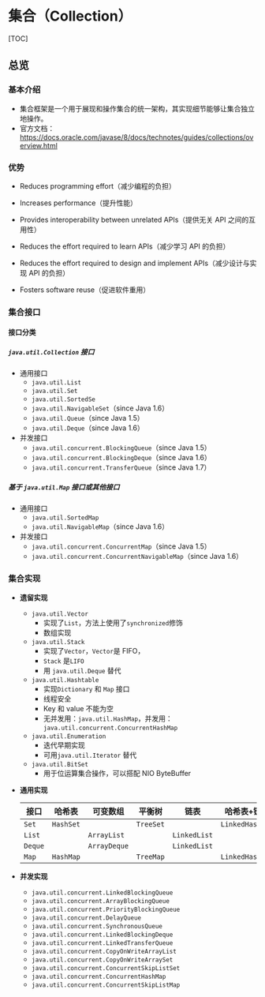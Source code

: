 # 集合（Collection）

[TOC]

##  总览

### 基本介绍

* 集合框架是⼀个⽤于展现和操作集合的统⼀架构，其实现细节能够让集合独⽴地操作。
* 官方文档：https://docs.oracle.com/javase/8/docs/technotes/guides/collections/overview.html 

### 优势

* Reduces programming effort（减少编程的负担）

* Increases performance（提升性能）

* Provides interoperability between unrelated APIs（提供⽆关 API 之间的互⽤性）

* Reduces the effort required to learn APIs（减少学习 API 的负担）

* Reduces the effort required to design and implement APIs（减少设计与实现 API 的负担）

* Fosters software reuse（促进软件重⽤）



### 集合接口

#### 接口分类

#####  `java.util.Collection` 接口

* 通用接口
   * `java.util.List `
   * `java.util.Set `
   * `java.util.SortedSe`
   * `java.util.NavigableSet`（since Java 1.6）
   * `java.util.Queue`（since Java 1.5）
   * `java.util.Deque`（since Java 1.6）
* 并发接口
  * `java.util.concurrent.BlockingQueue`（since Java 1.5）
  * `java.util.concurrent.BlockingDeque`（since Java 1.6）
  * `java.util.concurrent.TransferQueue`（since Java 1.7）

##### 基于 `java.util.Map` 接⼝或其他接⼝

* 通用接口
  * `java.util.SortedMap`
  * `java.util.NavigableMap`（since Java 1.6）
* 并发接口
  * `java.util.concurrent.ConcurrentMap`（since Java 1.5）
  * `java.util.concurrent.ConcurrentNavigableMap`（since Java 1.6）

### 集合实现

* **遗留实现**
  * `java.util.Vector`
    * 实现了`List`，方法上使用了`synchronized`修饰
    * 数组实现
  * `java.util.Stack`
    *  实现了`Vector`，`Vector`是 FIFO，
    * `Stack`  是`LIFO`
    * 用 `java.util.Deque` 替代 
  * `java.util.Hashtable`
    * 实现`Dictionary` 和 `Map` 接口
    *  线程安全
    * Key 和 value 不能为空
    * 无并发用：`java.util.HashMap`，并发用：`java.util.concurrent.ConcurrentHashMap`
  * `java.util.Enumeration `
    * 迭代早期实现
    * 可用`java.util.Iterator` 替代
  * `java.util.BitSet`
    * 用于位运算集合操作，可以搭配 NIO ByteBuffer

* **通用实现**

  | 接口    | 哈希表    | 可变数组     | 平衡树    | 链表         | 哈希表+链表     |
  | ------- | --------- | ------------ | --------- | ------------ | --------------- |
  | `Set`   | `HashSet` |              | `TreeSet` |              | `LinkedHashSet` |
  | `List`  |           | `ArrayList`  |           | `LinkedList` |                 |
  | `Deque` |           | `ArrayDeque` |           | `LinkedList` |                 |
  | `Map`   | `HashMap` |              | `TreeMap` |              | `LinkedHashMap` |

* **并发实现**

  * `java.util.concurrent.LinkedBlockingQueue `
  * `java.util.concurrent.ArrayBlockingQueue `
  * `java.util.concurrent.PriorityBlockingQueue `
  * `java.util.concurrent.DelayQueue`
  * `java.util.concurrent.SynchronousQueue`
  * `java.util.concurrent.LinkedBlockingDeque `
  * `java.util.concurrent.LinkedTransferQueue `
  * `java.util.concurrent.CopyOnWriteArrayList `
  * `java.util.concurrent.CopyOnWriteArraySet `
  * `java.util.concurrent.ConcurrentSkipListSet`
  * `java.util.concurrent.ConcurrentHashMap `
  * `java.util.concurrent.ConcurrentSkipListMap`